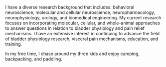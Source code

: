 I have a diverse research background that includes: behavioral neuroscience, molecular and cellular neuroscience, neuropharmacology, neurophysiology, urology, and biomedical engineering. My current research focuses on incorporating molecular, cellular, and whole-animal approaches to answer questions in relation to bladder physiology and pain relief mechanisms. I have an extensive interest in continuing to advance the field of bladder physiology research, visceral pain mechanisms, education, and training. 

In my free time, I chase around my three kids and enjoy camping, backpacking, and paddling.
